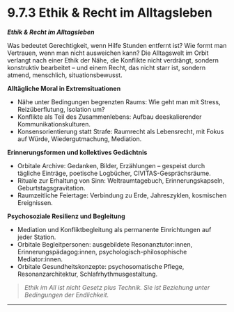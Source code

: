 # 9.7.3 Ethik & Recht im Alltagsleben

_**Ethik & Recht im Alltagsleben**_

Was bedeutet Gerechtigkeit, wenn Hilfe Stunden entfernt ist? Wie formt man Vertrauen, wenn man nicht ausweichen kann? Die Alltagswelt im Orbit verlangt nach einer Ethik der Nähe, die Konflikte nicht verdrängt, sondern konstruktiv bearbeitet – und einem Recht, das nicht starr ist, sondern atmend, menschlich, situationsbewusst.

**Alltägliche Moral in Extremsituationen**

* Nähe unter Bedingungen begrenzten Raums: Wie geht man mit Stress, Reizüberflutung, Isolation um?
* Konflikte als Teil des Zusammenlebens: Aufbau deeskalierender Kommunikationskulturen.
* Konsensorientierung statt Strafe: Raumrecht als Lebensrecht, mit Fokus auf Würde, Wiedergutmachung, Mediation.

**Erinnerungsformen und kollektives Gedächtnis**

* Orbitale Archive: Gedanken, Bilder, Erzählungen – gespeist durch tägliche Einträge, poetische Logbücher, CIVITAS-Gesprächsräume.
* Rituale zur Erhaltung von Sinn: Weltraumtagebuch, Erinnerungskapseln, Geburtstagsgravitation.
* Raumzeitliche Feiertage: Verbindung zu Erde, Jahreszyklen, kosmischen Ereignissen.

**Psychosoziale Resilienz und Begleitung**

* Mediation und Konfliktbegleitung als permanente Einrichtungen auf jeder Station.
* Orbitale Begleitpersonen: ausgebildete Resonanztutor:innen, Erinnerungspädagog:innen, psychologisch-philosophische Mediator:innen.
* Orbitale Gesundheitskonzepte: psychosomatische Pflege, Resonanzarchitektur, Schlafrhythmusgestaltung.

> _Ethik im All ist nicht Gesetz plus Technik. Sie ist Beziehung unter Bedingungen der Endlichkeit._

***

